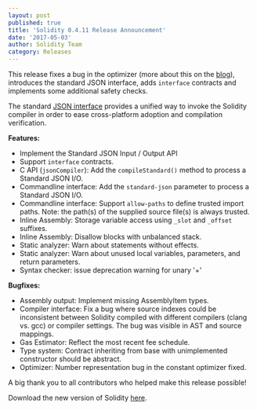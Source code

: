 ```yaml
---
layout: post
published: true
title: 'Solidity 0.4.11 Release Announcement'
date: '2017-05-03'
author: Solidity Team
category: Releases
---
```


This release fixes a bug in the optimizer (more about this on the [blog](https://solidity.ethereum.org/2017/05/03/solidity-optimizer-bug/)), introduces the standard JSON interface, adds ``interface`` contracts and implements some additional safety checks.

The standard [JSON interface](https://solidity.readthedocs.io/en/develop/using-the-compiler.html#compiler-input-and-output-json-description) provides a unified way to invoke the Solidity compiler in order to ease cross-platform adoption and compilation verification.

**Features:**
 * Implement the Standard JSON Input / Output API
 * Support ``interface`` contracts.
 * C API (``jsonCompiler``): Add the ``compileStandard()`` method to process a Standard JSON I/O.
 * Commandline interface: Add the ``standard-json`` parameter to process a Standard JSON I/O.
 * Commandline interface: Support ``allow-paths`` to define trusted import paths. Note: the
   path(s) of the supplied source file(s) is always trusted.
 * Inline Assembly: Storage variable access using ``_slot`` and ``_offset`` suffixes.
 * Inline Assembly: Disallow blocks with unbalanced stack.
 * Static analyzer: Warn about statements without effects.
 * Static analyzer: Warn about unused local variables, parameters, and return parameters.
 * Syntax checker: issue deprecation warning for unary '+'

**Bugfixes:**
 * Assembly output: Implement missing AssemblyItem types.
 * Compiler interface: Fix a bug where source indexes could be inconsistent between Solidity compiled
   with different compilers (clang vs. gcc) or compiler settings. The bug was visible in AST
   and source mappings.
 * Gas Estimator: Reflect the most recent fee schedule.
 * Type system: Contract inheriting from base with unimplemented constructor should be abstract.
 * Optimizer: Number representation bug in the constant optimizer fixed.




A big thank you to all contributors who helped make this release possible!

Download the new version of Solidity [here](https://github.com/ethereum/solidity/releases/tag/v0.4.11).
  